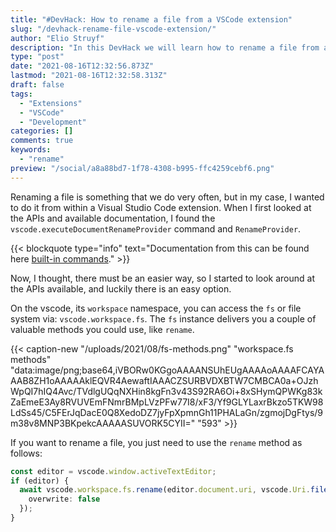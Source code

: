 ```yaml
---
title: "#DevHack: How to rename a file from a VSCode extension"
slug: "/devhack-rename-file-vscode-extension/"
author: "Elio Struyf"
description: "In this DevHack we will learn how to rename a file from a vscode extension. If you are looking for a simple appraoch, this will be the one to use."
type: "post"
date: "2021-08-16T12:32:56.873Z"
lastmod: "2021-08-16T12:32:58.313Z"
draft: false
tags:
  - "Extensions"
  - "VSCode"
  - "Development"
categories: []
comments: true
keywords:
  - "rename"
preview: "/social/a8a88bd7-1f78-4308-b995-ffc4259cebf6.png"
---
```


Renaming a file is something that we do very often, but in my case, I wanted to do it from within a Visual Studio Code extension. When I first looked at the APIs and available documentation, I found the `vscode.executeDocumentRenameProvider` command and `RenameProvider`.

{{< blockquote type="info" text="Documentation from this can be found here [built-in commands](https://code.visualstudio.com/api/references/commands)." >}}

Now, I thought, there must be an easier way, so I started to look around at the APIs available, and luckily there is an easy option.

On the vscode, its `workspace` namespace, you can access the `fs` or file system via: `vscode.workspace.fs`. The `fs` instance delivers you a couple of valuable methods you could use, like `rename`.

{{< caption-new "/uploads/2021/08/fs-methods.png" "workspace.fs methods"  "data:image/png;base64,iVBORw0KGgoAAAANSUhEUgAAAAoAAAAFCAYAAAB8ZH1oAAAAAklEQVR4AewaftIAAACZSURBVDXBTW7CMBCA0a+OJzhWpQI7hIQ4Avc/TVdlgUQqNXHin8kgFn3v43S92RA6Oi+8xSHymQPWKg83kZaEmeE3Ay8RVUVEmFNmrBMpLVzPFw77I8/xF3/Yf9GLYLaxrBkzo5TKW98LdSs45/C5FErJqDacE0Q8XedoDZ7jyFpXpmnGh11PHALaGn/zgmojDgFtys/9m38v8MNP3BKpekcAAAAASUVORK5CYII=" "593" >}}

If you want to rename a file, you just need to use the `rename` method as follows:

```typescript
const editor = vscode.window.activeTextEditor;
if (editor) {
  await vscode.workspace.fs.rename(editor.document.uri, vscode.Uri.file(newPath), {
    overwrite: false
  });
}
```
